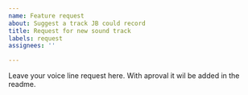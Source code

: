 ```yaml
---
name: Feature request
about: Suggest a track JB could record
title: Request for new sound track
labels: request
assignees: ''

---
```


Leave your voice line request here.
With aproval it wil be added in the readme.
